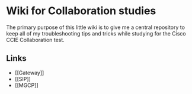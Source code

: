 # Wiki for Collaboration studies

The primary purpose of this little wiki is to give me a central repository to keep all of my troubleshooting tips and tricks while studying for the Cisco CCIE Collaboration test.

## Links
* [[Gateway]]
* [[SIP]]
* [[MGCP]]
